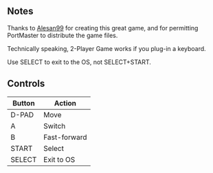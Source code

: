 ## Notes

Thanks to [Alesan99](https://alesan99.itch.io) for creating this great game, and for permitting PortMaster to distribute the game files.

Technically speaking, 2-Player Game works if you plug-in a keyboard.

Use SELECT to exit to the OS, not SELECT+START.


## Controls

| Button | Action       |
| ------ | ------------ |
| D-PAD  | Move         |
| A      | Switch       |
| B      | Fast-forward |
| START  | Select       |
| SELECT | Exit to OS   |

